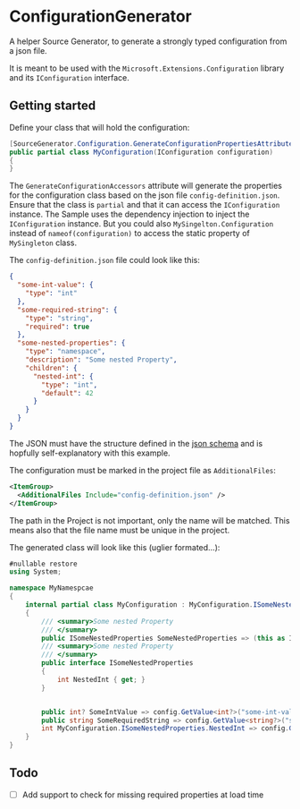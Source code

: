 

# ConfigurationGenerator

A helper Source Generator, to generate a strongly typed configuration from a json file.

It is meant to be used with the `Microsoft.Extensions.Configuration` library and its `IConfiguration` interface.

## Getting started

Define your class that will hold the configuration:
```csharp
[SourceGenerator.Configuration.GenerateConfigurationPropertiesAttribute("config-definition.json", nameof(configuration))]
public partial class MyConfiguration(IConfiguration configuration)
{
}
```

The `GenerateConfigurationAccessors` attribute will generate the properties for the configuration class based on the json file `config-definition.json`.
Ensure that the class is `partial` and that it can access the `IConfiguration` instance. The Sample uses the dependency injection to inject the `IConfiguration` instance.
But you could also `MySingelton.Configuration` instead of `nameof(configuration)` to access the static property of `MySingleton` class.

The `config-definition.json` file could look like this:
```json
{
  "some-int-value": {
    "type": "int"
  },
  "some-required-string": {
    "type": "string",
    "required": true
  },
  "some-nested-properties": {
    "type": "namespace",
    "description": "Some nested Property",
    "children": {
      "nested-int": {
        "type": "int",
        "default": 42
      }
    }
  }
}
```

The JSON must have the structure defined in the [json schema](ConfigurationGenerator/configurationDefinition.schema.json) and is hopfully self-explanatory with this example.

The configuration must be marked in the project file as `AdditionalFiles`:
```xml
<ItemGroup>
  <AdditionalFiles Include="config-definition.json" />
</ItemGroup>
```

The path in the Project is not important, only the name will be matched. This means also that the file name must be unique in the project.

The generated class will look like this (uglier formated…):
```csharp
#nullable restore
using System;

namespace MyNamespcae
{
    internal partial class MyConfiguration : MyConfiguration.ISomeNestedProperties
    {
        /// <summary>Some nested Property
        /// </summary>
        public ISomeNestedProperties SomeNestedProperties => (this as ISomeNestedProperties)!;
        /// <summary>Some nested Property
        /// </summary>
        public interface ISomeNestedProperties
        {
            int NestedInt { get; }
        }


        public int? SomeIntValue => config.GetValue<int?>("some-int-value");
        public string SomeRequiredString => config.GetValue<string?>("some-required-string") ?? throw new global::SourceGenerator.Configuration.MissingConfigurationException(":some-required-string");
        int MyConfiguration.ISomeNestedProperties.NestedInt => config.GetValue<int?>("some-nested-properties:nested-int") ?? 42;
    }
}
```

## Todo

- [ ] Add support to check for missing required properties at load time
